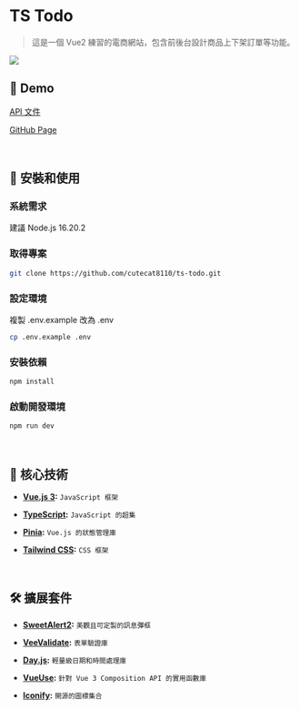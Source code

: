 # TS Todo

> 這是一個 Vue2 練習的電商網站，包含前後台設計商品上下架訂單等功能。

![](https://cutecat8110.github.io/snbl/demo.png)

</div>

## 🌸 Demo

[API 文件](https://todolist-api.hexschool.io/doc/)

[GitHub Page](https://cutecat8110.github.io/ts-todo/)

<br />

## 🚀 安裝和使用

### 系統需求

建議 Node.js 16.20.2

### 取得專案

```sh
git clone https://github.com/cutecat8110/ts-todo.git
```

### 設定環境

複製 .env.example 改為 .env

```sh
cp .env.example .env
```

### 安裝依賴

```sh
npm install
```

### 啟動開發環境

```sh
npm run dev
```

<br />

## 🔨 核心技術

- [**Vue.js 3**](https://vuejs.org/)**:** `JavaScript 框架`

- [**TypeScript**](https://www.typescriptlang.org/)**:** `JavaScript 的超集`

- [**Pinia**](https://pinia.vuejs.org/)**:** `Vue.js 的狀態管理庫`

- [**Tailwind CSS**](https://tailwindcss.com/)**:** `CSS 框架`

<br />

## 🛠️ 擴展套件

- [**SweetAlert2**](https://sweetalert2.github.io/)**:** `美觀且可定製的訊息彈框`

- [**VeeValidate**](https://vee-validate.logaretm.com/v4/)**:** `表單驗證庫`

- [**Day.js**](https://day.js.org/)**:** `輕量級日期和時間處理庫`

- [**VueUse**](https://vueuse.org/)**:** `針對 Vue 3 Composition API 的實用函數庫`

- [**Iconify**](https://iconify.design/)**:** `開源的圖標集合`
